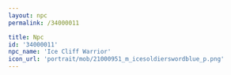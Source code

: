 ```yaml
---
layout: npc
permalink: /34000011

title: Npc
id: '34000011'
npc_name: 'Ice Cliff Warrior'
icon_url: 'portrait/mob/21000951_m_icesoldierswordblue_p.png'
---
```

